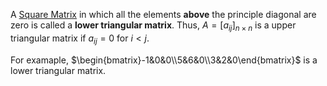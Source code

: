A [Square Matrix](Square%20Matrix.md) in which all the elements **above** the principle diagonal are zero is called a **lower triangular matrix**.
Thus, $A =[a_{ij}]_{n\times n}$ is a upper triangular matrix if $a_{ij} = 0$ for $i<j$.

For examaple, $\begin{bmatrix}-1&0&0\\5&6&0\\3&2&0\end{bmatrix}$ is a lower triangular matrix.